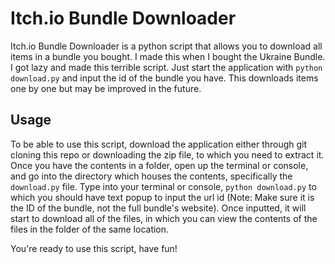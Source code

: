 # Itch.io Bundle Downloader

Itch.io Bundle Downloader is a python script that allows you to download all items in a bundle you bought. I made this when I bought the Ukraine Bundle. I got lazy and made this terrible script. Just start the application with `python download.py` and input the id of the bundle you have. This downloads items one by one but may be improved in the future.

## Usage

To be able to use this script, download the application either through git cloning this repo or downloading the zip file, to which you need to extract it. Once you have the contents in a folder, open up the terminal or console, and go into the directory which houses the contents, specifically the `download.py` file. Type into your terminal or console, `python download.py` to which you should have text popup to input the url id (Note: Make sure it is the ID of the bundle, not the full bundle's website). Once inputted, it will start to download all of the files, in which you can view the contents of the files in the folder of the same location.

You're ready to use this script, have fun!